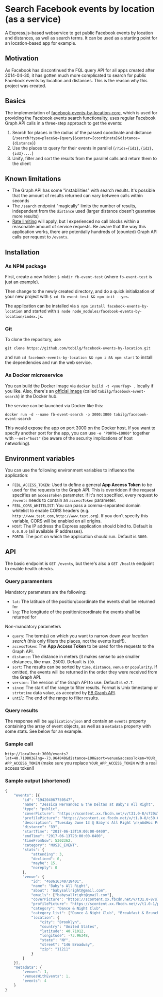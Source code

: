 # Search Facebook events by location (as a service)
A Express.js-based webservice to get public Facebook events by location and distances, as well as search terms. It can be used as a starting point for an location-based app for example. 

## Motivation
As Facebook has discontinued the FQL query API for all apps created after 2014-04-30, it has gotten much more complicated to search for public Facebook events by location and distances. This is the reason why this project was created.

## Basics
The implementation of [facebook-events-by-location-core](https://github.com/tobilg/facebook-events-by-location-core), which is used for providing the Facebook events search functionality, uses regular Facebook Graph API calls in a three-step approach to get the events: 

1. Search for places in the radius of the passed coordinate and distance (`/search?type=place&q={query}&center={coordinate}&distance={distance}`)
2. Use the places to query for their events in parallel (`/?ids={id1},{id2},{id3},...`)
3. Unify, filter and sort the results from the parallel calls and return them to the client

## Known limitations

* The Graph API has some "instabilities" with search results. It's possible that the amount of results returned can vary between calls within seconds
* The `/search` endpoint "magically" limits the number of results, independent from the `distance` used (larger distance doesn't guarantee more results)
* [Rate limiting](https://developers.facebook.com/docs/graph-api/advanced/rate-limiting) will apply, but I experienced no call blocks within a reasonable amount of service requests. Be aware that the way this application works, there are potentially hundreds of (counted) Graph API calls per request to `/events`.

## Installation

### As NPM package

First, create a new folder: `$ mkdir fb-event-test` (where `fb-event-test` is just an example). 

Then change to the newly created directory, and do a quick initialization of your new project with `$ cd fb-event-test && npm init --yes`. 

The application can be installed via `$ npm install facebook-events-by-location` and started with `$ node node_modules/facebook-events-by-location/index.js`.

### Git
To clone the repository, use

`git clone https://github.com/tobilg/facebook-events-by-location.git`

and run `cd facebook-events-by-location && npm i && npm start` to install the dependencies and run the web service.

### As Docker microservice
You can build the Docker image via `docker build -t <yourTag> .` locally if you like. Also, there's an [official image](https://hub.docker.com/r/tobilg/facebook-event-search/) (called `tobilg/facebook-event-search`) in the Docker hub.
 
The service can be launched via Docker like this:

`docker run -d --name fb-event-search -p 3000:3000 tobilg/facebook-event-search`

This would expose the app on port 3000 on the Docker host. If you want to specify another port for the app, you can use `-e "PORT0=10000"` together with `--net="host"` (be aware of the security implications of host networking). 

## Environment variables
You can use the following environment variables to influence the application:

* `FEBL_ACCESS_TOKEN`: Used to define a general **App Access Token** to be used for the requests to the Graph API. This is overridden if the request specifies an `accessToken` parameter. If it's not specified, every request to `/events` needs to contain an `accessToken` parameter.
* `FEBL_CORS_WHITELIST`: You can pass a comma-separated domain whitelist to enable CORS headers (e.g. `http://www.test.com,http://www.test.org`). If you don't specify this variable, CORS will be enabled on all origins.
* `HOST`: The IP address the Express application should bind to. Default is `0.0.0.0` (all available IP addresses).
* `PORT0`: The port on which the application should run. Default is `3000`.

## API
The basic endpoint is `GET /events`, but there's also a `GET /health` endpoint to enable health checks.

### Query paramenters

Mandatory parameters are the following:

* `lat`: The latitude of the position/coordinate the events shall be returned for
* `lng`: The longitude of the position/coordinate the events shall be returned for

Non-mandatory parameters

* `query`: The term(s) on which you want to narrow down your *location search* (this only filters the places, not the events itself!).
* `accessToken`: The **App Access Token** to be used for the requests to the Graph API.
* `distance`: The distance in meters (it makes sense to use smaller distances, like max. 2500). Default is `100`.
* `sort`: The results can be sorted by `time`, `distance`, `venue` or `popularity`. If omitted, the events will be returned in the order they were received from the Graph API.
* `version`: The version of the Graph API to use. Default is `v2.7`.
* `since`: The start of the range to filter results. Format is Unix timestamp or `strtotime` data value, as accepted by [FB Graph API](https://developers.facebook.com/docs/graph-api/using-graph-api#time).
* `until`: The end of the range to filter results.

### Query results
The response will be `application/json` and contain an `events` property containing the array of event objects, as well as a `metadata` property with some stats. See below for an example.

### Sample call

`http://localhost:3000/events?lat=40.710803&lng=-73.964040&distance=100&sort=venue&accessToken=YOUR_APP_ACCESS_TOKEN` (make sure you replace `YOUR_APP_ACCESS_TOKEN` with a real access token!)

### Sample output (shortened)

```javascript
{
    "events": [{
        "id": "194204067750547",
        "name": "Jessica Hernandez & the Deltas at Baby's All Right",
        "type": "public",
        "coverPicture": "https://scontent.xx.fbcdn.net/v/t31.0-8/s720x720/17758407_10158752838305227_652819766277990370_o.jpg?oh=6f1076521abfe609f45c49f03b6ad3a7&oe=59978EB7",
        "profilePicture": "https://scontent.xx.fbcdn.net/v/t1.0-0/c50.0.200.200/p200x200/17796620_10158752838305227_652819766277990370_n.jpg?oh=b8fd07b35c4f227e4837465e3abe7963&oe=594D43B4",
        "description": "Tuesday June 13 @ Baby's All Right \n\nAdHoc Presents\n\nJessica Hernandez & The Deltas\n\nTIX: http://ticketf.ly/2oawOtz\n\n| Baby's All Right |\n146 Broadway @ Bedford Ave | Williamsburg, Brooklyn \nJMZ-Marcy, L-Bedford, G-Broadway | 7pm | $12+ | 18+\n\nSign up for the mailing list http://tinyurl.com/adhocfmlist\nSubscribe to our events http://facebook.com/adhocfm/events\n\nUpcoming AdHoc Shows\n\n04/13 Entrance (Guy Blakeslee), Ensalmo, Permanent Waves\n04/13 Kane West, Wharfwhit, Bruce Smear, Honnda\n04/14 Pharmakon (Record Release), Coteries, New Castrati\n04/15 Varsity, Fruit & Flowers, Petite League\n04/15 070Shake\n04/16 Lithics, Pucker Up, Bodega, Giggly Boys\n04/20 Helltrap Nightmare: the Hags Return\n04/20 The Coathangers \n04/21 The Coathangers\n04/22 Wolf Eyes (Record Release)\n04/22 Vatican Shadow\n04/23 Tonstartssbandht at The Park Church Co-op\n04/27 HAUX, Dizzy, Aisha Badru\n04/27 Sam Coffey & The Iron Lungs, Mikey Erg, The Othermen The Lame-Os\n04/27 Screaming Females\n04/28 Joakim, Starchild & The New Romantic\n04/28 Laser Background, Operator Music Band, Norwegian Arms, Railings\n04/29 White Lung\n05/02 Novelty Daughter, Elisa, Zenizen, Nicholas Nicholas\n05/03 The Revolution\n05/04 Emo Nite LA w/ special guests\n05/05 Omni, Honduras, Patio\n05/05 Ava Luna, Sammus, Mallrat\n05/05 Crushed (Record Release) w/ Sick Feeling, Neaux, Slashers\n05/05 Ava Luna, Sammus, Mall Rat\n05/05 Beanie Sigel, Manhattan Mal, Young Ros, Tim Wicked\n05/06 HOW SAD, Salt Cathedral\n05/06 Vagabon, Nnamdi Ogbonnaya, So Much Light\n05/07 Mega Bog, Tasseomancy\n05/09 Frank Carter & The Rattlesnakes, Dinosaur Pile-Up, Royal Republic\n05/09 Radkey\n05/09 Chastity at Shea Stadium\n05/09 Frank Carter & The Rattlesnakes, Dinosaur Pile-Up, Royal Republic\n05/10 Savoy Motel, Lionlimb\n05/10 Forest Swords, Actress, Umfang\n05/11 Tall Heights, Henry Jamison\n05/13 Alex Napping (Record Release), Pearer, gobbinjr, Long Neck\n05/13 Midnight Oil - SOLD OUT\n05/14 Midnight Oil\n05/14 Tall Juan (Record Release), Wild Yaks, Ben Katzman's Degreaser\n05/17 Sir Richard Bishop, Robert Millis at The Park Church Co-op\n05/18 Alex G \"Rocket\" Release Show at The Park Church Co-op – Sold Out\n05/18 Rex Orange County\n05/18 Highly Suspect\n05/19 Odwalla1221, Sadaf, Chicklette, Halfpet\n05/20 Adult Mom (Record Release) w/ B.B, Baby Grill\n05/20 Prawn, Mumblr, Wild Pink, Hard Pass\n05/20 Mumdance, Mr. Mitch, Shy Eyez\n05/20 Silent Servant, Not Waving, Pye Corner Audio, Via App\n05/24 Pixies - SOLD OUT\n05/24 Conan, North, False Gods\n05/25 The Walters, Palmas\n05/27 Elf Power, Sunwatchers\n05/27 Lil Debbie\n05/30 Pet Symmetry, Ratboys\n06/03 Chocolat, Bueno\n06/04 The Orbiting Human Circus featuring The Music Tapes\n06/06 Black Marble at Good Room\n06/08 Aldous Harding\n06/08 She-Devils\n06/08 Meatbodies\n06/08 Pelada, CL, Ciarra Black\n06/08 Elysia Crampton, Moor Mother, Total Freedom\n06/09 Girlpool, IAN Sweet, Lexie\n06/09 Mirah\n06/13 Jessica Hernandez & the Deltas\n06/14 Man Forever (Record Release)\n06/15 Sarah Shook & the Disarmers\n06/17 Orchin, Hellrazor, Model/Actriz, Maneka\n06/21 PWR BTTM, Tancred, Fits\n06/24 Julie Byrne at the Park Church Co-op\n07/11 Stolen Jars, Fraternal Twin, Thelma, Poppies\n07/27 Mark McGuire, Ancient Ocean",
        "distance": "89",
        "startTime": "2017-06-13T19:00:00-0400",
        "endTime": "2017-06-13T23:00:00-0400",
        "timeFromNow": 5302362,
        "category": "MUSIC_EVENT",
        "stats": {
            "attending": 3,
            "declined": 0,
            "maybe": 15,
            "noreply": 0
        },
        "venue": {
            "id": "460616340718401",
            "name": "Baby's All Right",
            "about": "babysallright@gmail.com",
            "emails": ["babysallright@gmail.com"],
            "coverPicture": "https://scontent.xx.fbcdn.net/v/t31.0-8/s720x720/16300274_1190598481053513_5678512810993788559_o.jpg?oh=dba6f85205e1c39c2b63ef34595116b3&oe=59587314",
            "profilePicture": "https://scontent.xx.fbcdn.net/v/t1.0-1/p200x200/1480734_642185745894792_5820988503650852577_n.png?oh=c1b2de32d966516538b97e2d3515af69&oe=5984652D",
            "category": "Dance & Night Club",
            "category_list": ["Dance & Night Club", "Breakfast & Brunch Restaurant"],
            "location": {
                "city": "Brooklyn",
                "country": "United States",
                "latitude": 40.71012,
                "longitude": -73.96348,
                "state": "NY",
                "street": "146 Broadway",
                "zip": "11211"
            }
        }
    }],
    "metadata": {
        "venues": 1,
        "venuesWithEvents": 1,
        "events": 4
    }
}
```
